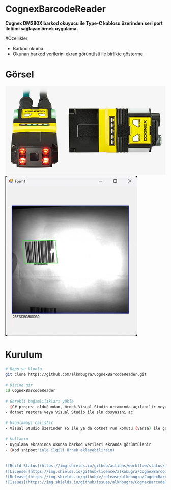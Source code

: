 # CognexBarcodeReader

**Cognex DM280X barkod okuyucu ile Type-C kablosu üzerinden seri port iletiimi sağlayan örnek uygulama.**

#Özellikler

- Barkod okuma
- Okunan barkod verilerini ekran görüntüsü ile birlikte gösterme

# Görsel
![Barkod Okuma](images/DM280X.jpg)
![Barkod Okuma](images/Running.gif)

# Kurulum

```bash
# Repo'yu klonla
git clone https://github.com/alknbugra/CognexBarcodeReader.git

# Dizine gir
cd CognexBarcodeReader

# Gerekli bağımlılıkları yükle
- (C# projesi olduğundan, örnek Visual Studio ortamında açılabilir veya dotnet CLI ile)
- dotnet restore veya Visual Studio ile sln dosyasını aç

# Uygulamayı çalıştır
- Visual Studio üzerinden F5 ile ya da dotnet run komutu (varsa) ile çalıştır

# Kullanım
- Uygulama ekranında okunan barkod verileri ekranda görüntülenir
- (Kod snippet'inle ilgili örnek ekleyebilirsin)


![Build Status](https://img.shields.io/github/actions/workflow/status/alknbugra/CognexBarcodeReader/build.yml?branch=main)
![License](https://img.shields.io/github/license/alknbugra/CognexBarcodeReader)
![Release](https://img.shields.io/github/v/release/alknbugra/CognexBarcodeReader)
![Issues](https://img.shields.io/github/issues/alknbugra/CognexBarcodeReader)
